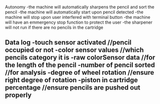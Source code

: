 Autonomy
-the machine will automatically sharpens the pencil and sort the pencil
-the machine will automatically start upon pencil detected
-the machine will stop upon user interfered with terminal button 
-the machine will have an emmergency stop function to protect the user
-the sharpener will not run if there are no pencils in the cartridge

Data log
-touch sensor activated 	//pencil occupied or not
-color sensor values		//which pencils category it is
-raw colorSensor data		//for the length of the pencil
-number of pencil sorted	//for analysis
-degree of wheel rotation	//ensure right degree of rotation
-piston in cartridge percentage //ensure pencils are pushed out properly
-
